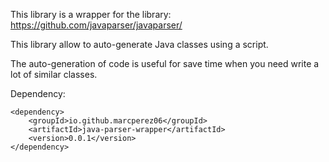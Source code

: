 This library is a wrapper for the library: https://github.com/javaparser/javaparser/

This library allow to auto-generate Java classes using a script.

The auto-generation of code is useful for save time when you need write a lot of similar classes.

Dependency:

	<dependency>
		<groupId>io.github.marcperez06</groupId>
		<artifactId>java-parser-wrapper</artifactId>
		<version>0.0.1</version>
	</dependency>